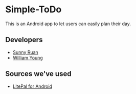 # Simple-ToDo
This is an Android app to let users can easily plan their day.

## Developers
* [Sunny Ruan](https://github.com/sunnysakura13)
* [William Young](https://github.com/williamyoung00)

## Sources we've used
* [LitePal for Android](https://github.com/LitePalFramework/LitePal)
